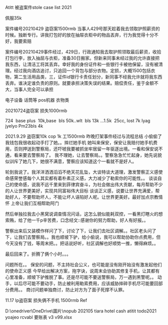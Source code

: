 Atitt 被盗案件stole case list 2021

佩服35k

案件编号20210429 盗窃案1500rmb
当事人429号那天趁着我去领取护照薪资的时候。独断专行。讲我打包好的放在抽屉衣柜中的物品丟弃，行为我觉得十分不好，我要索赔

案件编号20210429事件经过，429日，行政通知我去取护照领取最后薪资，收拾打包行李，放入抽屈与衣柜，准备30日搬家。但新来同事未经过我的允许直接把我东西，让清洁工将其丢弃。幸好我的身份证件和一些银行卡被他保留，没有被清理。经过我向酒店追讨，只追回一个背包与部分衣物。定损，大概1500包括衣物，第二生活用品类，三，证件id银行卡责任划分，新同事不经我允许就将我东西丢弃。谁决定谁负责的原则。就要承担决策失误的结果。赔偿责任，鉴于金额不大，当事人完全可以承担

电子设备  话筒等 pos机器
衣物类 


20210724盗窃案  损失1000rmb

724  base plus  10k,base  bls 50k..wlt  bls 13k
...1.5k  25cc, lost 7k lyag jyelyo
Pm23bls 4k

2021.9.29 盗窃案10k cop 1k  工1500rmb
昨晚打架事件经过与流程总结
小偷偷了我钱包我很收起动手打了她。。摔烂她手机
她叫来保安，保安让我赔付她手机费用，否则押送到警察局，还吓唬我要被抓坐牢居留一年驱逐出境。一看和保安说不通，看来要去警察局了。
我不理她，让去警察局。。警察急急忙忙起身，她先说貌似训斥了她几下，她很不满意，警察应该知道这个一看就不是好人。

轮到我说了。我洋洋洒洒滔滔不绝天花乱坠，大谈特谈大道理，激发警察正义感使命感荣誉感每个人其实都有着朴素正义感，大力减少了勒索你的可能性。。
谈谈自己的使命感，说我不远千里来到菲律宾奋斗，为社会做出伟大贡献，每月帮助不少的人让世界更美好，实现共同富裕伟大目标
谈谈正义感，说要让世界充满爱，帮助好人，不要帮助坏人，不能让坏人诬陷好人呢。让世界更美好。最好加点宗教情怀 上帝让我们互相帮助阿门

然后单独拉我去小黑窝说调查情况问话，这怎么貌似能耗双控，一看黑灯瞎火的想索贿，给了他一千p辛苦费，口念经文::感谢你的努力帮助，好人有好报。。

警察出来后又装模作样问了下，讨论了下，让我们去社区调解。。社区老头问了下，让我们去警察局。。我也顺坡下驴，给小偷说，我可以帮助协助你点费用，但今天没有了钱，等周末把。。把话说好听，社区调解也好顺势一推，懒得麻烦。。

最后回来了。折腾了俩个小时。。。

问题所在。。
保安的问题，不主持社会公义，也可能是没有刚开始没有激发起他们的使命正义感
今早给出解决方案，拖字诀，说周末会协助其修复手机，让其都有心里准备，顺坡下驴推脱了事。还是尽可能不要送警察局，万一遇到黑警呢。。
动手，以后尽可能不要动手，防止被利用勒索费用，应该威胁摔碎手机尽可能要回部分费用。。
商讨问题单独商讨，防止对方为了面子死撑不认罪。

11.17  lp盗窃案 损失俩不手机 1500rmb
Ref

D:\onedriver\OneDrive\圖片\nopub 202105 tiara hotel cash
atitit todo2021 yoajeo rcvabl 要账表  v3 v99.xlsx
